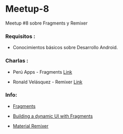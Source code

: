 # Meetup-8

Meetup #8 sobre Fragments y Remixer

### Requisitos :

- Conocimientos básicos sobre Desarrollo Android.

### Charlas :

- Perú Apps - Fragments [Link](https://github.com/Android-Dev-Peru/meetup)

- Ronald Velásquez  - Remixer [Link](https://github.com/Android-Dev-Peru/Meetup-8/tree/master/RemixerDemo)
  
### Info:

- [Fragments](https://developer.android.com/guide/components/fragments.html)

- [Building a dynamic UI with Fragments](https://developer.android.com/training/basics/fragments/index.html)

- [Material Remixer](https://github.com/material-foundation/material-remixer-android)
